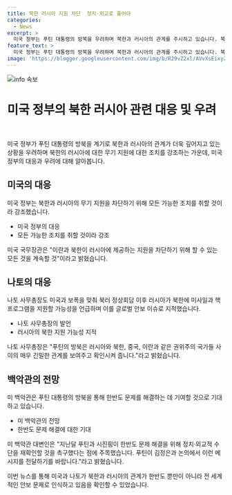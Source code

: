 ```yaml
---
title: 북한 러시아 지원 차단  정치·외교로 풀어야
categories:
  - News
excerpt: >
  미국 정부는 푸틴 대통령의 방북을 우려하며 북한과 러시아의 관계를 주시하고 있습니다. 북한이 러시아에게 무기를 공급하는 경우를 우려하며 이를 차단하기 위해 노력할 것이라고 강조했습니다. 이는 미국 백악관과 나토 사무총장의 발언으로 드러났으며, 푸틴과 시진핑의 한반도 문제 해결에 대한 정치적·외교적 노력을 재확인하라는 메시지를 전달하기도 했습니다. 미국은 푸틴의 방북을 국제 정세에서 큰 영향을 미칠 수 있는 사안으로 주목하고 있습니다.
feature_text: >
  미국 정부는 푸틴 대통령의 방북을 우려하며 북한과 러시아의 관계를 주시하고 있습니다. 북한이 러시아에게 무기를 공급하는 경우를 우려하며 이를 차단하기 위해 노력할 것이라고 강조했습니다. 이는 미국 백악관과 나토 사무총장의 발언으로 드러났으며, 푸틴과 시진핑의 한반도 문제 해결에 대한 정치적·외교적 노력을 재확인하라는 메시지를 전달하기도 했습니다. 미국은 푸틴의 방북을 국제 정세에서 큰 영향을 미칠 수 있는 사안으로 주목하고 있습니다.
image: 'https://blogger.googleusercontent.com/img/b/R29vZ2xl/AVvXsEixyZcFfHzMRdzZMjFBmAUKJYCLCGyLL1o632UiGVXcaFdKo_bkvkuCioo0uUKlGfBVcT3P84aROyZIXSBEx3Aw5nCQ3pTgDom1WDC4m8eifvWiAmWEEVb4x6G_l8C0QH225ldMjyaFvpxGEBGNO37VmDTDMHGhJPq73UglMfDca1-0aw/s1600/blogspot.png'
---
```


<p><img src="https://blogger.googleusercontent.com/img/b/R29vZ2xl/AVvXsEixyZcFfHzMRdzZMjFBmAUKJYCLCGyLL1o632UiGVXcaFdKo_bkvkuCioo0uUKlGfBVcT3P84aROyZIXSBEx3Aw5nCQ3pTgDom1WDC4m8eifvWiAmWEEVb4x6G_l8C0QH225ldMjyaFvpxGEBGNO37VmDTDMHGhJPq73UglMfDca1-0aw/s1600/blogspot.png" alt="info 속보" /></p>

<h1 data-ke-size="size26">미국 정부의 북한 러시아 관련 대응 및 우려</h1>

<p data-ke-size="size16">&nbsp;</p>

<p>미국 정부가 푸틴 대통령의 방북을 계기로 북한과 러시아의 관계가 더욱 깊어지고 있는 상황을 우려하며 북한의 러시아에 대한 무기 지원에 대한 조치를 강조하는 가운데, 미국 정부의 대응과 우려에 대해 알아봅니다.</p>

<h2 data-ke-size="size24">미국의 대응</h2>

<p data-ke-size="size16">미국 정부는 북한과 러시아의 무기 지원을 차단하기 위해 모든 가능한 조치를 취할 것이라 강조했습니다.</p>

<ul>
<li>미국 정부의 대응</li>
<li>모든 가능한 조치를 취할 것이라 강조</li>
</ul>

<p>미국 국무장관은 "이란과 북한이 러시아에 제공하는 지원을 차단하기 위해 할 수 있는 모든 것을 계속할 것"이라고 밝혔습니다.</p>

<h2 data-ke-size="size24">나토의 대응</h2>

<p data-ke-size="size16">나토 사무총장도 미국과 보폭을 맞춰 북러 정상회담 이후 러시아가 북한에 미사일과 핵 프로그램을 지원할 가능성을 언급하며 이를 글로벌 안보 이슈로 지적했습니다.</p>

<ul>
<li>나토 사무총장의 발언</li>
<li>러시아의 북한 지원 가능성 지적</li>
</ul>

<p>나토 사무총장은 "푸틴의 방북은 러시아와 북한, 중국, 이란과 같은 권위주의 국가들 사이의 매우 긴밀한 관계를 보여주고 확인시켜 줍니다."라고 밝혔습니다.</p>

<h2 data-ke-size="size24">백악관의 전망</h2>

<p data-ke-size="size16">미 백악관은 푸틴 대통령의 방북을 통해 한반도 문제를 해결하는 데 기여할 것으로 기대하고 있습니다.</p>

<ul>
<li>미 백악관의 전망</li>
<li>한반도 문제 해결에 대한 기대</li>
</ul>

<p>미 백악관 대변인은 "지난달 푸틴과 시진핑이 한반도 문제 해결을 위해 정치·외교적 수단을 재확인할 것을 촉구했다는 점에 주목했습니다. 푸틴이 김정은과 논의에서 이런 메시지를 전달하기를 바랍니다."라고 밝혔습니다.</p>

<p>이번 뉴스를 통해 미국과 나토가 북한과 러시아의 관계가 한반도 뿐만이 아니라 전 세계적인 안보 문제로 인식하고 있음을 확인할 수 있었습니다.</p>

